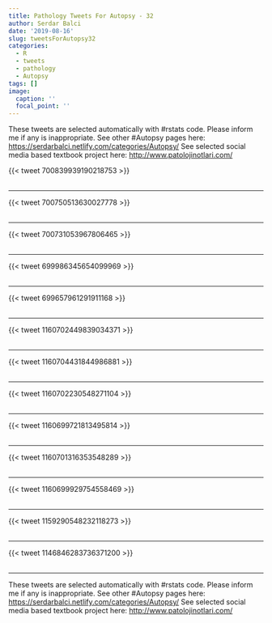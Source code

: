 ```yaml
---
title: Pathology Tweets For Autopsy - 32
author: Serdar Balci
date: '2019-08-16'
slug: tweetsForAutopsy32
categories:
  - R
  - tweets
  - pathology
  - Autopsy
tags: []
image:
  caption: ''
  focal_point: ''
---
```



These tweets are selected automatically with #rstats code. Please inform me if any is inappropriate.
See other #Autopsy pages here: https://serdarbalci.netlify.com/categories/Autopsy/ 
See selected social media based textbook project here: http://www.patolojinotlari.com/

{{< tweet 700839939190218753 >}}
<br>
<br>
<hr>
{{< tweet 700750513630027778 >}}
<br>
<br>
<hr>
{{< tweet 700731053967806465 >}}
<br>
<br>
<hr>
{{< tweet 699986345654099969 >}}
<br>
<br>
<hr>
{{< tweet 699657961291911168 >}}
<br>
<br>
<hr>
{{< tweet 1160702449839034371 >}}
<br>
<br>
<hr>
{{< tweet 1160704431844986881 >}}
<br>
<br>
<hr>
{{< tweet 1160702230548271104 >}}
<br>
<br>
<hr>
{{< tweet 1160699721813495814 >}}
<br>
<br>
<hr>
{{< tweet 1160701316353548289 >}}
<br>
<br>
<hr>
{{< tweet 1160699929754558469 >}}
<br>
<br>
<hr>
{{< tweet 1159290548232118273 >}}
<br>
<br>
<hr>
{{< tweet 1146846283736371200 >}}
<br>
<br>
<hr>


These tweets are selected automatically with #rstats code. Please inform me if any is inappropriate.
See other #Autopsy pages here: https://serdarbalci.netlify.com/categories/Autopsy/ 
See selected social media based textbook project here: http://www.patolojinotlari.com/
